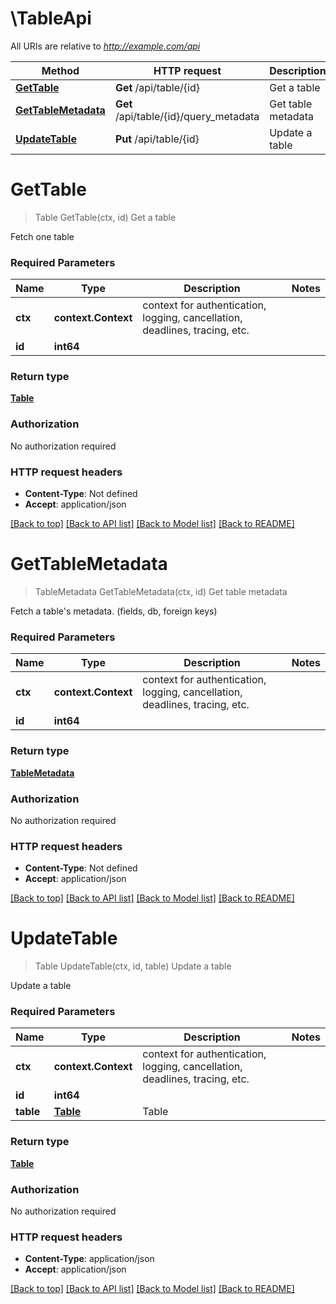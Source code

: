 # \TableApi

All URIs are relative to *http://example.com/api*

Method | HTTP request | Description
------------- | ------------- | -------------
[**GetTable**](TableApi.md#GetTable) | **Get** /api/table/{id} | Get a table
[**GetTableMetadata**](TableApi.md#GetTableMetadata) | **Get** /api/table/{id}/query_metadata | Get table metadata
[**UpdateTable**](TableApi.md#UpdateTable) | **Put** /api/table/{id} | Update a table


# **GetTable**
> Table GetTable(ctx, id)
Get a table

Fetch one table

### Required Parameters

Name | Type | Description  | Notes
------------- | ------------- | ------------- | -------------
 **ctx** | **context.Context** | context for authentication, logging, cancellation, deadlines, tracing, etc.
  **id** | **int64**|  | 

### Return type

[**Table**](Table.md)

### Authorization

No authorization required

### HTTP request headers

 - **Content-Type**: Not defined
 - **Accept**: application/json

[[Back to top]](#) [[Back to API list]](../README.md#documentation-for-api-endpoints) [[Back to Model list]](../README.md#documentation-for-models) [[Back to README]](../README.md)

# **GetTableMetadata**
> TableMetadata GetTableMetadata(ctx, id)
Get table metadata

Fetch a table's metadata. (fields, db, foreign keys)

### Required Parameters

Name | Type | Description  | Notes
------------- | ------------- | ------------- | -------------
 **ctx** | **context.Context** | context for authentication, logging, cancellation, deadlines, tracing, etc.
  **id** | **int64**|  | 

### Return type

[**TableMetadata**](TableMetadata.md)

### Authorization

No authorization required

### HTTP request headers

 - **Content-Type**: Not defined
 - **Accept**: application/json

[[Back to top]](#) [[Back to API list]](../README.md#documentation-for-api-endpoints) [[Back to Model list]](../README.md#documentation-for-models) [[Back to README]](../README.md)

# **UpdateTable**
> Table UpdateTable(ctx, id, table)
Update a table

Update a table

### Required Parameters

Name | Type | Description  | Notes
------------- | ------------- | ------------- | -------------
 **ctx** | **context.Context** | context for authentication, logging, cancellation, deadlines, tracing, etc.
  **id** | **int64**|  | 
  **table** | [**Table**](Table.md)| Table | 

### Return type

[**Table**](Table.md)

### Authorization

No authorization required

### HTTP request headers

 - **Content-Type**: application/json
 - **Accept**: application/json

[[Back to top]](#) [[Back to API list]](../README.md#documentation-for-api-endpoints) [[Back to Model list]](../README.md#documentation-for-models) [[Back to README]](../README.md)

